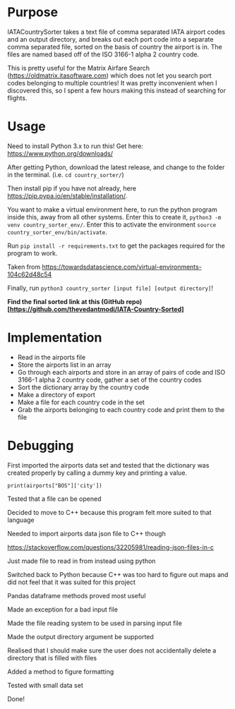 # Purpose
IATACountrySorter takes a text file of comma separated IATA airport codes and 
an output directory, and breaks out each port code into a separate comma
separated file, sorted on the basis of country the airport is in. The files
are named based off of the ISO 3166-1 alpha 2 country code. 

This is pretty useful for the Matrix Airfare Search 
(https://oldmatrix.itasoftware.com) which does not let you search port codes
belonging to multiple countries! It was pretty inconvenient when I discovered 
this, so I spent a few hours making this instead of searching for flights.

# Usage

Need to install Python 3.x to run this! 
Get here: https://www.python.org/downloads/ 

After getting Python, download the latest release, and change to the folder in
the terminal. (i.e. `cd country_sorter/`)

Then install pip if you have not already, here 
https://pip.pypa.io/en/stable/installation/.

You want to make a virtual environment here, to run the python program inside
this, away from all other systems. Enter this to create it, 
`python3 -m venv country_sorter_env/`. Enter this to activate the environment
`source country_sorter_env/bin/activate`. 

Run `pip install -r requirements.txt` to get the packages required for the
program to work.

Taken from https://towardsdatascience.com/virtual-environments-104c62d48c54

Finally, run `python3 country_sorter [input file] [output directory]`!

**Find the final sorted link at this (GitHub repo)[https://github.com/thevedantmodi/IATA-Country-Sorted]**

# Implementation
- Read in the airports file
- Store the airports list in an array
- Go through each airports and store in an array of pairs of code and ISO 3166-1
  alpha 2 country code, gather a set of the country codes
- Sort the dictionary array by the country code
- Make a directory of export
- Make a file for each country code in the set
- Grab the airports belonging to each country code and print them to the file


# Debugging
First imported the airports data set and tested that the dictionary was created
properly by calling a dummy key and printing a value.

`print(airports["BOS"]['city'])`

Tested that a file can be opened 

Decided to move to C++ because this program felt more suited to that language

Needed to import airports data json file to C++ though

https://stackoverflow.com/questions/32205981/reading-json-files-in-c

Just made file to read in from instead using python

Switched back to Python because C++ was too hard to figure out maps and did not
feel that it was suited for this project

Pandas dataframe methods proved most useful

Made an exception for a bad input file

Made the file reading system to be used in parsing input file

Made the output directory argument be supported

Realised that I should make sure the user does not accidentally delete a
directory that is filled with files

Added a method to figure formatting

Tested with small data set

Done!
